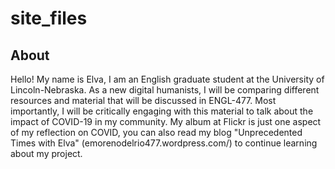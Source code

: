# site_files
## About
Hello! My name is Elva, I am an English graduate student at the University of Lincoln-Nebraska. As a new digital humanists, I will be comparing different resources and material that will be discussed in ENGL-477. Most importantly, I will be critically engaging with this material to talk about the impact of COVID-19 in my community. My album at Flickr is just one aspect of my reflection on COVID, you can also read my blog "Unprecedented Times with Elva" (emorenodelrio477.wordpress.com/) to continue learning about my project.
